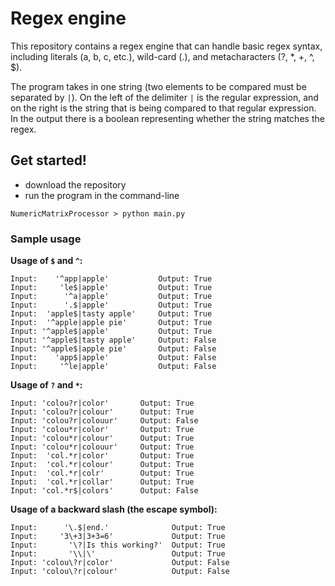 # Regex engine
This repository contains a regex engine that can handle basic regex syntax, including literals (a, b, c, etc.), wild-card (.), and metacharacters (?, *, +, ^, $).

The program takes in one string (two elements to be compared must be separated by `|`). On the left of the delimiter `|` is the regular expression, and on the right is the string that is being compared to that regular expression.
In the output there is a boolean representing whether the string matches the regex. 

## Get started!
- download the repository
- run the program in the command-line
```
NumericMatrixProcessor > python main.py
```
### Sample usage
**Usage of `$` and `^`:**
```
Input:    '^app|apple'           Output: True
Input:     'le$|apple'           Output: True
Input:      '^a|apple'           Output: True
Input:      '.$|apple'           Output: True
Input:  'apple$|tasty apple'     Output: True
Input:  '^apple|apple pie'       Output: True
Input: '^apple$|apple'           Output: True
Input: '^apple$|tasty apple'     Output: False
Input: '^apple$|apple pie'       Output: False
Input:    'app$|apple'           Output: False
Input:     '^le|apple'           Output: False
```
**Usage of `?` and `*`:**
```
Input: 'colou?r|color'       Output: True
Input: 'colou?r|colour'      Output: True
Input: 'colou?r|colouur'     Output: False
Input: 'colou*r|color'       Output: True
Input: 'colou*r|colour'      Output: True
Input: 'colou*r|colouur'     Output: True
Input:  'col.*r|color'       Output: True
Input:  'col.*r|colour'      Output: True
Input:  'col.*r|colr'        Output: True
Input:  'col.*r|collar'      Output: True
Input: 'col.*r$|colors'      Output: False
```
**Usage of a backward slash (the escape symbol):**
```
Input:      '\.$|end.'              Output: True
Input:     '3\+3|3+3=6'             Output: True
Input:       '\?|Is this working?'  Output: True
Input:       '\\|\'                 Output: True
Input: 'colou\?r|color'             Output: False
Input: 'colou\?r|colour'            Output: False
```
